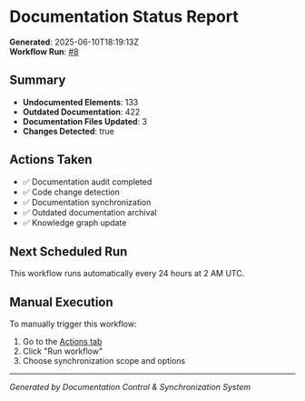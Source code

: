 # Documentation Status Report

**Generated**: 2025-06-10T18:19:13Z  
**Workflow Run**: [\#8](https://github.com/mrkurger/date-night-app2/actions/runs/15567162983)

## Summary

- **Undocumented Elements**: 133
- **Outdated Documentation**: 422
- **Documentation Files Updated**: 3
- **Changes Detected**: true

## Actions Taken

- ✅ Documentation audit completed
- ✅ Code change detection
- ✅ Documentation synchronization
- ✅ Outdated documentation archival
- ✅ Knowledge graph update

## Next Scheduled Run

This workflow runs automatically every 24 hours at 2 AM UTC.

## Manual Execution

To manually trigger this workflow:
1. Go to the [Actions tab](https://github.com/mrkurger/date-night-app2/actions/workflows/documentation-sync.yml)
2. Click "Run workflow"
3. Choose synchronization scope and options

---
*Generated by Documentation Control & Synchronization System*
